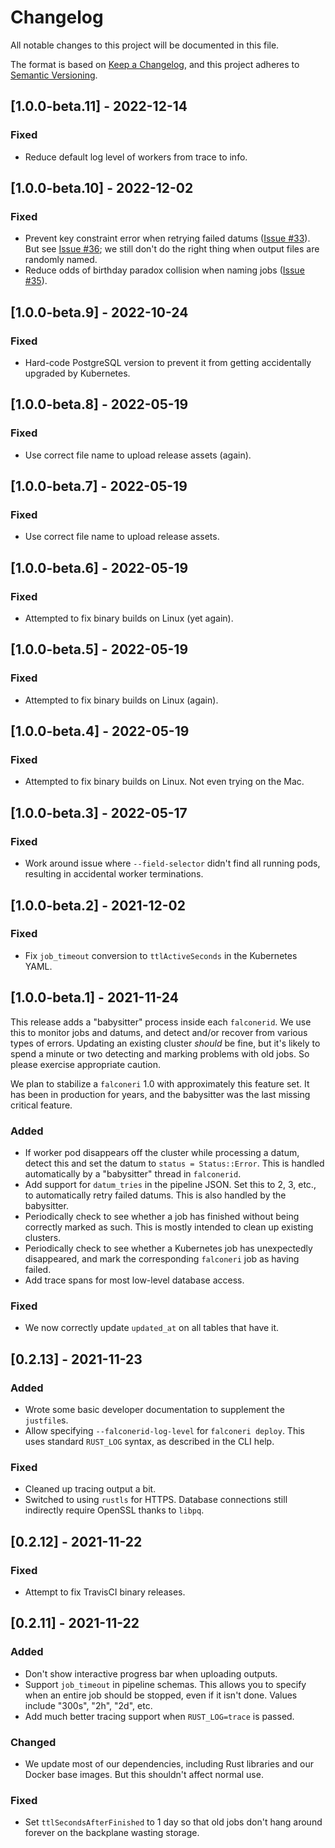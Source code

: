 # Changelog

All notable changes to this project will be documented in this file.

The format is based on [Keep a Changelog](https://keepachangelog.com/en/1.0.0/),
and this project adheres to [Semantic Versioning](https://semver.org/spec/v2.0.0.html).

## [1.0.0-beta.11] - 2022-12-14

### Fixed

- Reduce default log level of workers from trace to info.

## [1.0.0-beta.10] - 2022-12-02

### Fixed

- Prevent key constraint error when retrying failed datums ([Issue #33](https://github.com/faradayio/falconeri/issues/33)). But see [Issue #36](https://github.com/faradayio/falconeri/issues/36); we still don't do the right thing when output files are randomly named.
- Reduce odds of birthday paradox collision when naming jobs ([Issue #35](https://github.com/faradayio/falconeri/issues/35)).

## [1.0.0-beta.9] - 2022-10-24

### Fixed

- Hard-code PostgreSQL version to prevent it from getting accidentally upgraded by Kubernetes.

## [1.0.0-beta.8] - 2022-05-19

### Fixed

- Use correct file name to upload release assets (again).

## [1.0.0-beta.7] - 2022-05-19

### Fixed

- Use correct file name to upload release assets.

## [1.0.0-beta.6] - 2022-05-19

### Fixed

- Attempted to fix binary builds on Linux (yet again).

## [1.0.0-beta.5] - 2022-05-19

### Fixed

- Attempted to fix binary builds on Linux (again).

## [1.0.0-beta.4] - 2022-05-19

### Fixed

- Attempted to fix binary builds on Linux. Not even trying on the Mac.

## [1.0.0-beta.3] - 2022-05-17

### Fixed

- Work around issue where `--field-selector` didn't find all running pods, resulting in accidental worker terminations.

## [1.0.0-beta.2] - 2021-12-02

### Fixed

- Fix `job_timeout` conversion to `ttlActiveSeconds` in the Kubernetes YAML.

## [1.0.0-beta.1] - 2021-11-24

This release adds a "babysitter" process inside each `falconerid`. We use this to monitor jobs and datums, and detect and/or recover from various types of errors. Updating an existing cluster _should_ be fine, but it's likely to spend a minute or two detecting and marking problems with old jobs. So please exercise appropriate caution.

We plan to stabilize a `falconeri` 1.0 with approximately this feature set. It has been in production for years, and the babysitter was the last missing critical feature.

### Added

- If worker pod disappears off the cluster while processing a datum, detect this and set the datum to `status = Status::Error`. This is handled automatically by a "babysitter" thread in `falconerid`.
- Add support for `datum_tries` in the pipeline JSON. Set this to 2, 3, etc., to automatically retry failed datums. This is also handled by the babysitter.
- Periodically check to see whether a job has finished without being correctly marked as such. This is mostly intended to clean up existing clusters.
- Periodically check to see whether a Kubernetes job has unexpectedly disappeared, and mark the corresponding `falconeri` job as having failed.
- Add trace spans for most low-level database access.

### Fixed

- We now correctly update `updated_at` on all tables that have it.

## [0.2.13] - 2021-11-23

### Added

- Wrote some basic developer documentation to supplement the `justfile`s.
- Allow specifying `--falconerid-log-level` for `falconeri deploy`. This uses standard `RUST_LOG` syntax, as described in the CLI help.

### Fixed

- Cleaned up tracing output a bit.
- Switched to using `rustls` for HTTPS. Database connections still indirectly require OpenSSL thanks to `libpq`.

## [0.2.12] - 2021-11-22

### Fixed

- Attempt to fix TravisCI binary releases.

## [0.2.11] - 2021-11-22

### Added

- Don't show interactive progress bar when uploading outputs.
- Support `job_timeout` in pipeline schemas. This allows you to specify when an entire job should be stopped, even if it isn't done. Values include "300s", "2h", "2d", etc.
- Add much better tracing support when `RUST_LOG=trace` is passed.

### Changed

- We update most of our dependencies, including Rust libraries and our Docker base images. But this shouldn't affect normal use.

### Fixed

- Set `ttlSecondsAfterFinished` to 1 day so that old jobs don't hang around forever on the backplane wasting storage.
